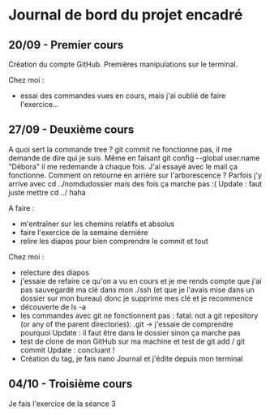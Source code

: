 # Journal de bord du projet encadré
## 20/09 -  Premier cours
Création du compte GitHub. 
Premières manipulations sur le terminal. 

Chez moi : 
- essai des commandes vues en cours, mais j'ai oublié de faire l'exercice...

## 27/09 - Deuxième cours
A quoi sert la commande tree ? 
git commit ne fonctionne pas, il me demande de dire qui je suis. Même en faisant git config --global user.name "Débora" il me redemande à chaque fois. J'ai essayé avec le mail ça fonctionne.
Comment on retourne en arrière sur l'arborescence ? Parfois j'y arrive avec cd ../nomdudossier mais des fois ça marche pas :( Update : faut juste mettre cd ../ haha

A faire :
- m'entraîner sur les chemins relatifs et absolus
- faire l'exercice de la semaine dernière
- relire les diapos pour bien comprendre le commit et tout

Chez moi : 
- relecture des diapos
- j'essaie de refaire ce qu'on a vu en cours et je me rends compte que j'ai pas sauvegardé ma clé dans mon ./ssh (et que je l'avais mise dans un dossier sur mon bureau) 
donc je supprime mes clé et je recommence
- découverte de ls -a
- les commandes avec git ne fonctionnent pas : fatal: not a git repository (or any of the parent directories): .git -> j'essaie de comprendre pourquoi 
Update : il faut être dans le dossier sinon ça marche pas
- test de clone de mon GitHub sur ma machine et test de git add / git commit 
Update : concluant !
- Création du tag, je fais nano Journal et j'édite depuis mon terminal 

## 04/10 - Troisième cours
Je fais l'exercice de la séance 3

